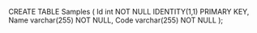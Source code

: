 CREATE TABLE Samples (
    Id int NOT NULL  IDENTITY(1,1) PRIMARY KEY,
    Name varchar(255) NOT NULL,
    Code varchar(255) NOT NULL
);